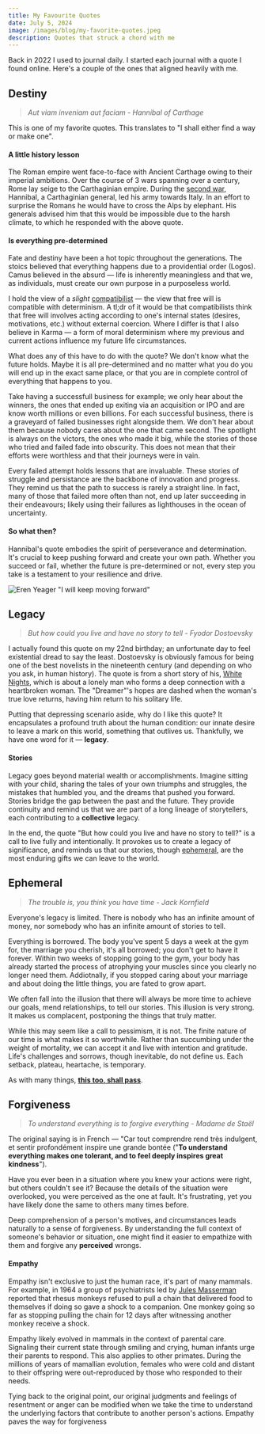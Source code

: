 ```yaml
---
title: My Favourite Quotes
date: July 5, 2024
image: /images/blog/my-favorite-quotes.jpeg
description: Quotes that struck a chord with me
---
```


Back in 2022 I used to journal daily. I started each journal with a quote I found online. Here's a couple of the ones that aligned heavily with me.

## Destiny

> _Aut viam inveniam aut faciam - Hannibal of Carthage_

This is one of my favorite quotes. This translates to "I shall either find a way or make one".

#### A little history lesson

The Roman empire went face-to-face with Ancient Carthage owing to their imperial ambitions. Over the course of 3 wars spanning over a century, Rome lay seige to the Carthaginian empire. During the [second war](https://en.wikipedia.org/wiki/Second_Punic_War), Hannibal, a Carthaginian general, led his army towards Italy. In an effort to surprise the Romans he would have to cross the Alps by elephant. His generals advised him that this would be impossible due to the harsh climate, to which he responded with the above quote.

#### Is everything pre-determined

Fate and destiny have been a hot topic throughout the generations. The stoics believed that everything happens due to a providential order (Logos). Camus believed in the absurd — life is inherently meaningless and that we, as individuals, must create our own purpose in a purposeless world.

I hold the view of a _slight_ [compatibilist](https://www.qcc.cuny.edu/socialSciences/ppecorino/INTRO_TEXT/Chapter%207%20Freedom/Freedom_Compatibilism.htm) — the view that free will is compatible with determinism. A tl;dr of it would be that compatibilists think that free will involves acting according to one's internal states (desires, motivations, etc.) without external coercion. Where I differ is that I also believe in Karma — a form of moral determinism where my previous and current actions influence my future life circumstances.

What does any of this have to do with the quote? We don't know what the future holds. Maybe it is all pre-determined and no matter what you do you will end up in the exact same place, or that you are in complete control of everything that happens to you.

Take having a successfull business for example; we only hear about the winners, the ones that ended up exiting via an acquisition or IPO and are know worth millions or even billions. For each successful business, there is a graveyard of failed businesses right alongside them. We don't hear about them because nobody cares about the one that came second. The spotlight is always on the victors, the ones who made it big, while the stories of those who tried and failed fade into obscurity. This does not mean that their efforts were worthless and that their journeys were in vain.

Every failed attempt holds lessons that are invaluable. These stories of struggle and persistance are the backbone of innovation and progress. They remind us that the path to success is rarely a straight line. In fact, many of those that failed more often than not, end up later succeeding in their endeavours; likely using their failures as lighthouses in the ocean of uncertainty.

#### So what then?

Hannibal's quote embodies the spirit of perseverance and determination. It's crucial to keep pushing forward and create your own path. Whether you succeed or fail, whether the future is pre-determined or not, every step you take is a testament to your resilience and drive.

![Eren Yeager "I will keep moving forward"](/images/blog/eren-moving-forward.jpg)

## Legacy

> _But how could you live and have no story to tell - Fyodor Dostoevsky_

I actually found this quote on my 22nd birthday; an unfortunate day to feel existential dread to say the least. Dostoevsky is obviously famous for being one of the best novelists in the nineteenth century (and depending on who you ask, in human history). The quote is from a short story of his, [White Nights](https://dn790004.ca.archive.org/0/items/whitenightsother00dostiala/whitenightsother00dostiala.pdf), which is about a lonely man who forms a deep connection with a heartbroken woman. The "Dreamer"'s hopes are dashed when the woman's true love returns, having him return to his solitary life.

Putting that depressing scenario aside, why do I like this quote? It encapsulates a profound truth about the human condition: our innate desire to leave a mark on this world, something that outlives us. Thankfully, we have one word for it — **legacy**.

#### Stories

Legacy goes beyond material wealth or accomplishments. Imagine sitting with your child, sharing the tales of your own triumphs and struggles, the mistakes that humbled you, and the dreams that pushed you forward. Stories bridge the gap between the past and the future. They provide continuity and remind us that we are part of a long lineage of storytellers, each contributing to a **collective** legacy.

In the end, the quote "But how could you live and have no story to tell?" is a call to live fully and intentionally. It provokes us to create a legacy of significance, and reminds us that our stories, though [ephemeral](#ephemeral), are the most enduring gifts we can leave to the world.

## Ephemeral

> _The trouble is, you think you have time - Jack Kornfield_

Everyone's legacy is limited. There is nobody who has an infinite amount of money, nor somebody who has an infinite amount of stories to tell.

Everything is borrowed. The body you've spent 5 days a week at the gym for, the marriage you cherish, it's all borrowed; you don't get to have it forever. Within two weeks of stopping going to the gym, your body has already started the process of atrophying your muscles since you clearly no longer need them. Addiotnally, if you stopped caring about your marriage and about doing the little things, you are fated to grow apart.

We often fall into the illusion that there will always be more time to achieve our goals, mend relationships, to tell our stories. This illusion is very strong. It makes us complacent, postponing the things that truly matter.

While this may seem like a call to pessimism, it is not. The finite nature of our time is what makes it so worthwhile. Rather than succumbing under the weight of mortality, we can accept it and live with intention and gratitude. Life's challenges and sorrows, though inevitable, do not define us. Each setback, plateau, heartache, is temporary.

As with many things, [**this too, shall pass**](https://en.wikipedia.org/wiki/This_too_shall_pass).

## Forgiveness

> _To understand everything is to forgive everything - Madame de Staël_

The original saying is in French — "Car tout comprendre rend très indulgent, et sentir profondément inspire une grande bontée ("**To understand everything makes one tolerant, and to feel deeply inspires great kindness**").

Have you ever been in a situation where you knew your actions were right, but others couldn't see it? Because the details of the situation were overlooked, you were perceived as the one at fault. It's frustrating, yet you have likely done the same to others many times before.

Deep comprehension of a person's motives, and circumstances leads naturally to a sense of forgiveness. By understanding the full context of someone's behavior or situation, one might find it easier to empathize with them and forgive any **perceived** wrongs.

#### Empathy

Empathy isn't exclusive to just the human race, it's part of many mammals. For example, in 1964 a group of psychiatrists led by [Jules Masserman](http://www.pep-web.org/document.php?id=jaa.006.0001a) reported that rhesus monkeys refused to pull a chain that delivered food to themselves if doing so gave a shock to a companion. One monkey going so far as stopping pulling the chain for 12 days after witnessing another monkey receive a shock.

Empathy likely evolved in mammals in the context of parental care. Signaling their current state through smiling and crying, human infants urge their parents to respond. This also applies to other primates. During the millions of years of mamallian evolution, females who were cold and distant to their offspring were out-reproduced by those who responded to their needs.

Tying back to the original point, our original judgments and feelings of resentment or anger can be modified when we take the time to understand the underlying factors that contribute to another person's actions. Empathy paves the way for forgiveness
